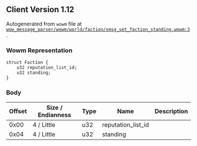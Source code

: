 ## Client Version 1.12

Autogenerated from `wowm` file at [`wow_message_parser/wowm/world/faction/smsg_set_faction_standing.wowm:3`](https://github.com/gtker/wow_messages/tree/main/wow_message_parser/wowm/world/faction/smsg_set_faction_standing.wowm#L3).

### Wowm Representation
```rust,ignore
struct Faction {
    u32 reputation_list_id;
    u32 standing;
}
```
### Body
| Offset | Size / Endianness | Type | Name | Description |
| ------ | ----------------- | ---- | ---- | ----------- |
| 0x00 | 4 / Little | u32 | reputation_list_id |  |
| 0x04 | 4 / Little | u32 | standing |  |
